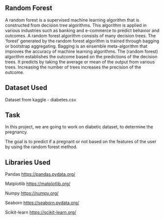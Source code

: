 
## Random Forest
  A random forest is a supervised machine learning algorithm that is constructed from decision tree algorithms. This algorithm is applied in various industries such as banking and e-commerce to predict behavior and outcomes.
A random forest algorithm consists of many decision trees. The ‘forest’ generated by the random forest algorithm is trained through bagging or bootstrap aggregating. Bagging is an ensemble meta-algorithm that improves the accuracy of machine learning algorithms. The (random forest) algorithm establishes the outcome based on the predictions of the decision trees. It predicts by taking the average or mean of the output from various trees. Increasing the number of trees increases the precision of the outcome.


##  Dataset Used
Dataset from kaggle - diabetes.csv 
##  Task
In this project, we are going to work on diabetic dataset, to determine the pregnancy.

The goal is to predict if a pregnant or not based on the features of the user by using the random forest method.
##  Libraries Used

Pandas https://pandas.pydata.org/

Matplotlib https://matplotlib.org/

Numpy https://numpy.org/

Seaborn https://seaborn.pydata.org/

Scikit-learn https://scikit-learn.org/